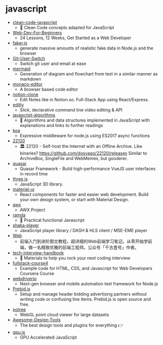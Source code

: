 # javascript
- [clean-code-javascript](https://github.com/ryanmcdermott/clean-code-javascript)
  - 🛁 Clean Code concepts adapted for JavaScript
- [Web-Dev-For-Beginners](https://github.com/microsoft/Web-Dev-For-Beginners)
  - 24 Lessons, 12 Weeks, Get Started as a Web Developer
- [faker.js](https://github.com/Marak/faker.js)
  - generate massive amounts of realistic fake data in Node.js and the browser
- [Git-User-Switch](https://github.com/geongeorge/Git-User-Switch)
  - Switch git user and email at ease
- [mermaid](https://github.com/mermaid-js/mermaid)
  - Generation of diagram and flowchart from text in a similar manner as markdown
- [monaco-editor](https://github.com/microsoft/monaco-editor)
  - A browser based code editor
- [notion-clone](https://github.com/konstantinmuenster/notion-clone)
  - Edit Notes like in Notion.so. Full-Stack App using React/Express.
- [editly](https://github.com/mifi/editly)
  - Slick, declarative command line video editing & API
- [javascript-algorithms](https://github.com/trekhleb/javascript-algorithms)
  - 📝 Algorithms and data structures implemented in JavaScript with explanations and links to further readings
- [koa](https://github.com/koajs/koa)
  - Expressive middleware for node.js using ES2017 async functions
- [22120](https://github.com/c9fe/22120)
  - 🏛️ 22120 - Self-host the Internet with an Offline Archive. Like binaries? https://github.com/dosyago/22120/releases Similar to ArchiveBox, SingleFile and WebMemex, but gooderer.
- [quasar](https://github.com/quasarframework/quasar)
  - Quasar Framework - Build high-performance VueJS user interfaces in record time
- [three.js](https://github.com/mrdoob/three.js)
  - JavaScript 3D library.
- [material-ui](https://github.com/mui-org/material-ui)
  - React components for faster and easier web development. Build your own design system, or start with Material Design.
- [awx](https://github.com/ansible/awx)
  - AWX Project
- [ramda](https://github.com/ramda/ramda)
  - 🐏 Practical functional Javascript
- [shaka-player](https://github.com/google/shaka-player)
  - JavaScript player library / DASH & HLS client / MSE-EME player
- [Web](https://github.com/qianguyihao/Web)
  - 前端入门到进阶图文教程，超详细的Web前端学习笔记。从零开始学前端，做一名精致优雅的前端工程师。公众号「千古壹号」作者。
- [tech-interview-handbook](https://github.com/yangshun/tech-interview-handbook)
  - 💯 Materials to help you rock your next coding interview
- [fullstack-course4](https://github.com/jhu-ep-coursera/fullstack-course4)
  - Example code for HTML, CSS, and Javascript for Web Developers Coursera Course
- [webdriverio](https://github.com/webdriverio/webdriverio)
  - Next-gen browser and mobile automation test framework for Node.js
- [Prebid.js](https://github.com/prebid/Prebid.js)
  - Setup and manage header bidding advertising partners without writing code or confusing line items. Prebid.js is open source and free.
- [potree](https://github.com/potree/potree)
  - WebGL point cloud viewer for large datasets
- [Awesome-Design-Tools](https://github.com/goabstract/Awesome-Design-Tools)
  - The best design tools and plugins for everything 👉
- [gpu.js](https://github.com/gpujs/gpu.js)
  - GPU Accelerated JavaScript
